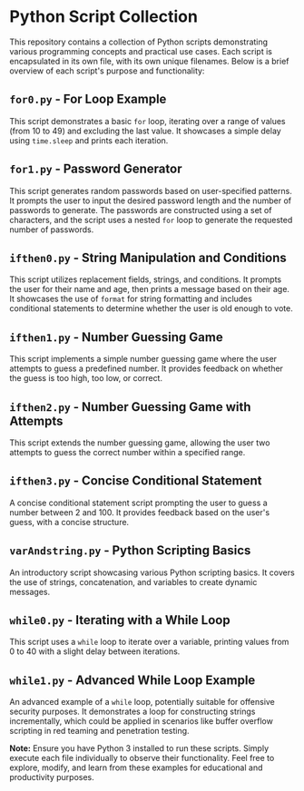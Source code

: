 # Python Script Collection

This repository contains a collection of Python scripts demonstrating various programming concepts and practical use cases. Each script is encapsulated in its own file, with its own unique filenames. Below is a brief overview of each script's purpose and functionality:

## `for0.py` - For Loop Example

This script demonstrates a basic `for` loop, iterating over a range of values (from 10 to 49) and excluding the last value. It showcases a simple delay using `time.sleep` and prints each iteration.

## `for1.py` - Password Generator

This script generates random passwords based on user-specified patterns. It prompts the user to input the desired password length and the number of passwords to generate. The passwords are constructed using a set of characters, and the script uses a nested `for` loop to generate the requested number of passwords.

## `ifthen0.py` - String Manipulation and Conditions

This script utilizes replacement fields, strings, and conditions. It prompts the user for their name and age, then prints a message based on their age. It showcases the use of `format` for string formatting and includes conditional statements to determine whether the user is old enough to vote.

## `ifthen1.py` - Number Guessing Game

This script implements a simple number guessing game where the user attempts to guess a predefined number. It provides feedback on whether the guess is too high, too low, or correct.

## `ifthen2.py` - Number Guessing Game with Attempts

This script extends the number guessing game, allowing the user two attempts to guess the correct number within a specified range.

## `ifthen3.py` - Concise Conditional Statement

A concise conditional statement script prompting the user to guess a number between 2 and 100. It provides feedback based on the user's guess, with a concise structure.

## `varAndstring.py` - Python Scripting Basics

An introductory script showcasing various Python scripting basics. It covers the use of strings, concatenation, and variables to create dynamic messages.

## `while0.py` - Iterating with a While Loop

This script uses a `while` loop to iterate over a variable, printing values from 0 to 40 with a slight delay between iterations.

## `while1.py` - Advanced While Loop Example

An advanced example of a `while` loop, potentially suitable for offensive security purposes. It demonstrates a loop for constructing strings incrementally, which could be applied in scenarios like buffer overflow scripting in red teaming and penetration testing.

**Note:** Ensure you have Python 3 installed to run these scripts. Simply execute each file individually to observe their functionality. Feel free to explore, modify, and learn from these examples for educational and productivity purposes.
